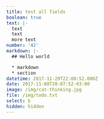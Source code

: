 ```yaml
---
title: test all fields
boolean: true
text: |-
  text
  text
  more text
number: '42'
markdown: |-
  ## Hello world

  * markdown
  * section
datetime: 2017-11-29T22:00:52.000Z
date: 2017-11-08T20:07:52-03:00
image: /img/cat-thinking.jpg
file: /img/todo.txt
select: b
hidden: hidden
---
```


